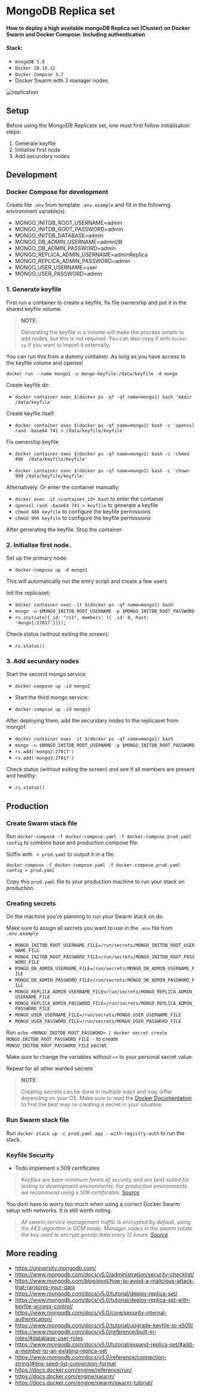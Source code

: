 # MongoDB Replica set
#### How to deploy a high available mongoDB Replica set (Cluster) on Docker Swarm and Docker Compose. Including authentication

#### Stack:
- `mongoDB 5.0`
- `Docker 20.10.12`
- `Docker Compose 3.7`
- Docker Swarm with 3 manager nodes

![replication](https://webimages.mongodb.com/_com_assets/cms/mongodb-replication-pnxoiu53rz.svg?auto=format%2Ccompress)
## Setup

Before using the MongoDB Replicate set, one must first follow initialisation steps:

1. Generate keyfile
2. Initialise first node
3. Add secundary nodes


## Development



### Docker Compose for development


Create file `.env` from template `.env.example` and fill in the following environment variable(s).

- MONGO_INITDB_ROOT_USERNAME=admin
- MONGO_INITDB_ROOT_PASSWORD=admin
- MONGO_INITDB_DATABASE=admin
- MONGO_DB_ADMIN_USERNAME=adminDB
- MONGO_DB_ADMIN_PASSWORD=admin
- MONGO_REPLICA_ADMIN_USERNAME=adminReplica
- MONGO_REPLICA_ADMIN_PASSWORD=admin
- MONGO_USER_USERNAME=user
- MONGO_USER_PASSWORD=admin

### 1. Generate keyfile
First run a container to create a keyfile, fix file ownership and put it in the shared keyfile volume. 


>  **NOTE**:
>
> Generating the keyfile in a volume will make the process simple to add nodes, but this is not required. You can also copy it with `docker cp` if you want to import it externally.

You can run this from a dummy container. As long as you have access to the keyfile volume and openssl 

`docker run --name mongo1 -v mongo-keyfile:/data/keyfile -d mongo `

Create keyfile dir:

- `docker container exec $(docker ps -qf -qf name=mongo1) bash 'mkdir /data/keyfile' `

Create keyfile itself

- `docker container exec $(docker ps -qf name=mongo1) bash -c 'openssl rand -base64 741 > /data/keyfile/keyfile'`

Fix ownership keyfile

- `docker container exec $(docker ps -qf name=mongo1) bash -c 'chmod 400  /data/keyfile/keyfile'  `

- `docker container exec $(docker ps -qf name=mongo1) bash -c 'chown 999 /data/keyfile/keyfile'  `

Alternatively: Or enter the container manually:

- `docker exec -it <container_id> bash` to enter the container
- `openssl rand -base64 741 > keyfile` to generate a keyfile
- `chmod 400 keyfile` to configure the keyfile permissions
- `chmod 999 keyfile` to configure the keyfile permissions

After generating the keyfile. Stop the container

### 2. Initialise first node.

Set up the primary node:
- `docker-compose up -d mongo1`

This will automatically run the entry script and create a few users

Init the replicaset:
- `docker container exec -it $(docker ps -qf name=mongo1) bash`
- `mongo -u $MONGO_INITDB_ROOT_USERNAME -p $MONGO_INITDB_ROOT_PASSWORD`
- `rs.initiate({_id: "rs1", members: [{ _id: 0, host: 'mongo1:27017'}]});`

Check status (without exiting the screen):
- `rs.status()`

### 3. Add secundary nodes

Start the second mongo service:
- `docker-compose up -id mongo2`

- Start the third mongo service:
- `docker-compose up -id mongo3`

After deploying them, add the secundary nodes to the replicaset from mongo1 
- `docker container exec -it $(docker ps -qf name=mongo1) bash`
- `mongo -u $MONGO_INITDB_ROOT_USERNAME -p $MONGO_INITDB_ROOT_PASSWORD`
- `rs.add('mongo2:27017')`
- `rs.add('mongo3:27017')`

Check status (without exiting the screen) and see if all members are present and healthy:
- `rs.status()`

## Production
### Create Swarm stack file

Run `docker-compose -f docker-compose.yaml -f docker-compose.prod.yaml config` to combine base and production compose file.

Suffix with ` > prod.yaml` to output it in a file.

`docker-compose -f docker-compose.yaml -f docker-compose.prod.yaml config > prod.yaml`

Copy this `prod.yaml` file to your production machine to run your stack on production.

### Creating secrets

On the machine you're planning to run your Swarm stack on do:

Make sure to assign all secrets you want to use in the `.env` file from `.env.example`
- `MONGO_INITDB_ROOT_USERNAME_FILE=/run/secrets/MONGO_INITDB_ROOT_USERNAME_FILE`
- `MONGO_INITDB_ROOT_PASSWORD_FILE=/run/secrets/MONGO_INITDB_ROOT_PASSWORD_FILE`
- `MONGO_DB_ADMIN_USERNAME_FILE=/run/secrets/MONGO_DB_ADMIN_USERNAME_FILE`
- `MONGO_DB_ADMIN_PASSWORD_FILE=/run/secrets/MONGO_DB_ADMIN_PASSWORD_FILE`
- `MONGO_REPLICA_ADMIN_USERNAME_FILE=/run/secrets/MONGO_REPLICA_ADMIN_USERNAME_FILE`
- `MONGO_REPLICA_ADMIN_PASSWORD_FILE=/run/secrets/MONGO_REPLICA_ADMIN_PASSWORD_FILE`
- `MONGO_USER_USERNAME_FILE=/run/secrets/MONGO_USER_USERNAME_FILE`
- `MONGO_USER_PASSWORD_FILE=/run/secrets/MONGO_USER_PASSWORD_FILE`

Run `echo <MONGO_INITDB_ROOT_PASSWORD> | docker secret create MONGO_INITDB_ROOT_PASSWORD_FILE -` to create `MONGO_INITDB_ROOT_PASSWORD_FILE` secret.

Make sure to change the variables without `<>` to your personal secret value:

Repeat for all other wanted secrets
>  **NOTE**:
>
> Creating secrets can be done in multiple ways and may differ depending on your OS.
> Make sure to read the [Docker Documentation](https://docs.docker.com/engine/swarm/secrets/)
> to find the best way on creating a secret in your situation.

### Run Swarm stack file

Run `docker stack up -c prod.yaml app --with-registry-auth` to run the stack.


### Keyfile Security

- Todo implement x.509 certificates
 
> _Keyfiles are bare-minimum forms of security and are best suited for testing or development 
> environments. For production environments we recommend using x.509 certificates.
> [Source](https://www.mongodb.com/docs/v5.0/tutorial/deploy-replica-set-with-keyfile-access-control/#keyfile-security)_

You dont have to worry too much when using a correct Docker Swarm setup with networks. It is still worth noting.
> _All swarm service management traffic is encrypted by default, using the AES algorithm in GCM mode. Manager nodes in the swarm rotate the key used to encrypt gossip data every 12 hours.
[Source](https://docs.docker.com/network/overlay/#operations-for-all-overlay-networks)_

## More reading
- https://university.mongodb.com/
- https://www.mongodb.com/docs/v5.0/administration/security-checklist/
- https://www.mongodb.com/blog/post/how-to-avoid-a-malicious-attack-that-ransoms-your-data
- https://www.mongodb.com/docs/v5.0/tutorial/deploy-replica-set/
- https://www.mongodb.com/docs/v5.0/tutorial/deploy-replica-set-with-keyfile-access-control/
- https://www.mongodb.com/docs/v5.0/core/security-internal-authentication/
- https://www.mongodb.com/docs/v5.0/tutorial/upgrade-keyfile-to-x509/
- https://www.mongodb.com/docs/v5.0/reference/built-in-roles/#database-user-roles
- https://www.mongodb.com/docs/v5.0/tutorial/expand-replica-set/#add-a-member-to-an-existing-replica-set
- https://www.mongodb.com/docs/v5.0/reference/connection-string/#dns-seed-list-connection-format
- https://docs.docker.com/engine/reference/run/
- https://docs.docker.com/engine/swarm/
- https://docs.docker.com/engine/swarm/swarm-tutorial/